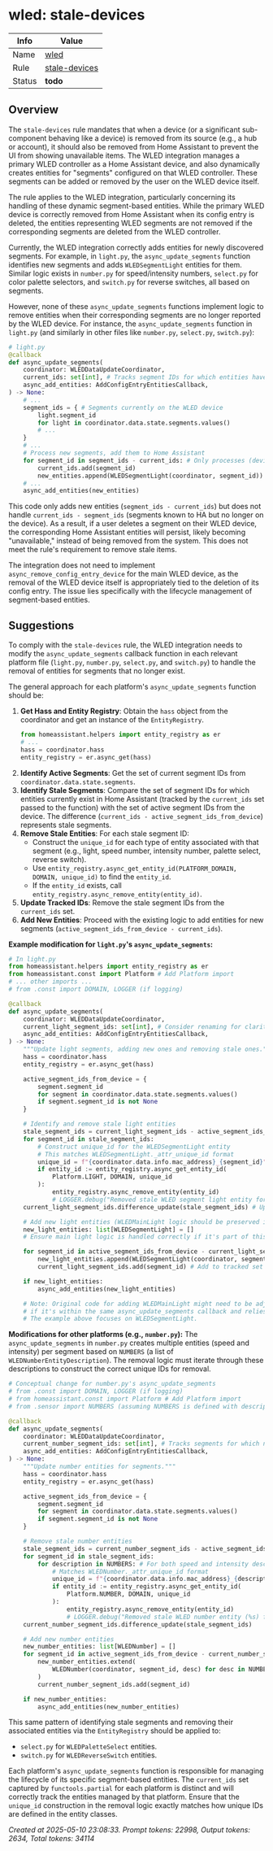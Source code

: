 # wled: stale-devices

| Info   | Value                                                                    |
|--------|--------------------------------------------------------------------------|
| Name   | [wled](https://www.home-assistant.io/integrations/wled/) |
| Rule   | [stale-devices](https://developers.home-assistant.io/docs/core/integration-quality-scale/rules/stale-devices)                                                     |
| Status | **todo**                                                                 |

## Overview

The `stale-devices` rule mandates that when a device (or a significant sub-component behaving like a device) is removed from its source (e.g., a hub or account), it should also be removed from Home Assistant to prevent the UI from showing unavailable items. The WLED integration manages a primary WLED controller as a Home Assistant device, and also dynamically creates entities for "segments" configured on that WLED controller. These segments can be added or removed by the user on the WLED device itself.

The rule applies to the WLED integration, particularly concerning its handling of these dynamic segment-based entities. While the primary WLED device is correctly removed from Home Assistant when its config entry is deleted, the entities representing WLED segments are not removed if the corresponding segments are deleted from the WLED controller.

Currently, the WLED integration correctly adds entities for newly discovered segments. For example, in `light.py`, the `async_update_segments` function identifies new segments and adds `WLEDSegmentLight` entities for them. Similar logic exists in `number.py` for speed/intensity numbers, `select.py` for color palette selectors, and `switch.py` for reverse switches, all based on segments.

However, none of these `async_update_segments` functions implement logic to remove entities when their corresponding segments are no longer reported by the WLED device.
For instance, the `async_update_segments` function in `light.py` (and similarly in other files like `number.py`, `select.py`, `switch.py`):
```python
# light.py
@callback
def async_update_segments(
    coordinator: WLEDDataUpdateCoordinator,
    current_ids: set[int], # Tracks segment IDs for which entities have been created
    async_add_entities: AddConfigEntryEntitiesCallback,
) -> None:
    # ...
    segment_ids = { # Segments currently on the WLED device
        light.segment_id
        for light in coordinator.data.state.segments.values()
        # ...
    }
    # ...
    # Process new segments, add them to Home Assistant
    for segment_id in segment_ids - current_ids: # Only processes (device_segments - ha_known_segments)
        current_ids.add(segment_id)
        new_entities.append(WLEDSegmentLight(coordinator, segment_id))
    # ...
    async_add_entities(new_entities)
```
This code only adds new entities (`segment_ids - current_ids`) but does not handle `current_ids - segment_ids` (segments known to HA but no longer on the device). As a result, if a user deletes a segment on their WLED device, the corresponding Home Assistant entities will persist, likely becoming "unavailable," instead of being removed from the system. This does not meet the rule's requirement to remove stale items.

The integration does not need to implement `async_remove_config_entry_device` for the main WLED device, as the removal of the WLED device itself is appropriately tied to the deletion of its config entry. The issue lies specifically with the lifecycle management of segment-based entities.

## Suggestions

To comply with the `stale-devices` rule, the WLED integration needs to modify the `async_update_segments` callback function in each relevant platform file (`light.py`, `number.py`, `select.py`, and `switch.py`) to handle the removal of entities for segments that no longer exist.

The general approach for each platform's `async_update_segments` function should be:

1.  **Get Hass and Entity Registry**: Obtain the `hass` object from the coordinator and get an instance of the `EntityRegistry`.
    ```python
    from homeassistant.helpers import entity_registry as er
    # ...
    hass = coordinator.hass
    entity_registry = er.async_get(hass)
    ```
2.  **Identify Active Segments**: Get the set of current segment IDs from `coordinator.data.state.segments`.
3.  **Identify Stale Segments**: Compare the set of segment IDs for which entities currently exist in Home Assistant (tracked by the `current_ids` set passed to the function) with the set of active segment IDs from the device. The difference (`current_ids - active_segment_ids_from_device`) represents stale segments.
4.  **Remove Stale Entities**: For each stale segment ID:
    *   Construct the `unique_id` for each type of entity associated with that segment (e.g., light, speed number, intensity number, palette select, reverse switch).
    *   Use `entity_registry.async_get_entity_id(PLATFORM_DOMAIN, DOMAIN, unique_id)` to find the `entity_id`.
    *   If the `entity_id` exists, call `entity_registry.async_remove_entity(entity_id)`.
5.  **Update Tracked IDs**: Remove the stale segment IDs from the `current_ids` set.
6.  **Add New Entities**: Proceed with the existing logic to add entities for new segments (`active_segment_ids_from_device - current_ids`).

**Example modification for `light.py`'s `async_update_segments`:**

```python
# In light.py
from homeassistant.helpers import entity_registry as er
from homeassistant.const import Platform # Add Platform import
# ... other imports ...
# from .const import DOMAIN, LOGGER (if logging)

@callback
def async_update_segments(
    coordinator: WLEDDataUpdateCoordinator,
    current_light_segment_ids: set[int], # Consider renaming for clarity per platform
    async_add_entities: AddConfigEntryEntitiesCallback,
) -> None:
    """Update light segments, adding new ones and removing stale ones."""
    hass = coordinator.hass
    entity_registry = er.async_get(hass)

    active_segment_ids_from_device = {
        segment.segment_id
        for segment in coordinator.data.state.segments.values()
        if segment.segment_id is not None
    }

    # Identify and remove stale light entities
    stale_segment_ids = current_light_segment_ids - active_segment_ids_from_device
    for segment_id in stale_segment_ids:
        # Construct unique_id for the WLEDSegmentLight entity
        # This matches WLEDSegmentLight._attr_unique_id format
        unique_id = f"{coordinator.data.info.mac_address}_{segment_id}"
        if entity_id := entity_registry.async_get_entity_id(
            Platform.LIGHT, DOMAIN, unique_id
        ):
            entity_registry.async_remove_entity(entity_id)
            # LOGGER.debug("Removed stale WLED segment light entity for segment %s", segment_id)
    current_light_segment_ids.difference_update(stale_segment_ids) # Update the set

    # Add new light entities (WLEDMainLight logic should be preserved if separate)
    new_light_entities: list[WLEDSegmentLight] = []
    # Ensure main light logic is handled correctly if it's part of this callback in the original code

    for segment_id in active_segment_ids_from_device - current_light_segment_ids:
        new_light_entities.append(WLEDSegmentLight(coordinator, segment_id))
        current_light_segment_ids.add(segment_id) # Add to tracked set

    if new_light_entities:
        async_add_entities(new_light_entities)

    # Note: Original code for adding WLEDMainLight might need to be adjusted
    # if it's within the same async_update_segments callback and relies on 'current_ids'.
    # The example above focuses on WLEDSegmentLight.
```

**Modifications for other platforms (e.g., `number.py`):**
The `async_update_segments` in `number.py` creates multiple entities (speed and intensity) per segment based on `NUMBERS` (a list of `WLEDNumberEntityDescription`). The removal logic must iterate through these descriptions to construct the correct unique IDs for removal.

```python
# Conceptual change for number.py's async_update_segments
# from .const import DOMAIN, LOGGER (if logging)
# from homeassistant.const import Platform # Add Platform import
# from .sensor import NUMBERS (assuming NUMBERS is defined with description keys)

@callback
def async_update_segments(
    coordinator: WLEDDataUpdateCoordinator,
    current_number_segment_ids: set[int], # Tracks segments for which number entities exist
    async_add_entities: AddConfigEntryEntitiesCallback,
) -> None:
    """Update number entities for segments."""
    hass = coordinator.hass
    entity_registry = er.async_get(hass)

    active_segment_ids_from_device = {
        segment.segment_id
        for segment in coordinator.data.state.segments.values()
        if segment.segment_id is not None
    }

    # Remove stale number entities
    stale_segment_ids = current_number_segment_ids - active_segment_ids_from_device
    for segment_id in stale_segment_ids:
        for description in NUMBERS: # For both speed and intensity descriptions
            # Matches WLEDNumber._attr_unique_id format
            unique_id = f"{coordinator.data.info.mac_address}_{description.key}_{segment_id}"
            if entity_id := entity_registry.async_get_entity_id(
                Platform.NUMBER, DOMAIN, unique_id
            ):
                entity_registry.async_remove_entity(entity_id)
                # LOGGER.debug("Removed stale WLED number entity (%s) for segment %s", description.key, segment_id)
    current_number_segment_ids.difference_update(stale_segment_ids)

    # Add new number entities
    new_number_entities: list[WLEDNumber] = []
    for segment_id in active_segment_ids_from_device - current_number_segment_ids:
        new_number_entities.extend(
            WLEDNumber(coordinator, segment_id, desc) for desc in NUMBERS
        )
        current_number_segment_ids.add(segment_id)

    if new_number_entities:
        async_add_entities(new_number_entities)
```

This same pattern of identifying stale segments and removing their associated entities via the `EntityRegistry` should be applied to:
*   `select.py` for `WLEDPaletteSelect` entities.
*   `switch.py` for `WLEDReverseSwitch` entities.

Each platform's `async_update_segments` function is responsible for managing the lifecycle of its specific segment-based entities. The `current_ids` set captured by `functools.partial` for each platform is distinct and will correctly track the entities managed by that platform. Ensure that the `unique_id` construction in the removal logic exactly matches how unique IDs are defined in the entity classes.

_Created at 2025-05-10 23:08:33. Prompt tokens: 22998, Output tokens: 2634, Total tokens: 34114_
